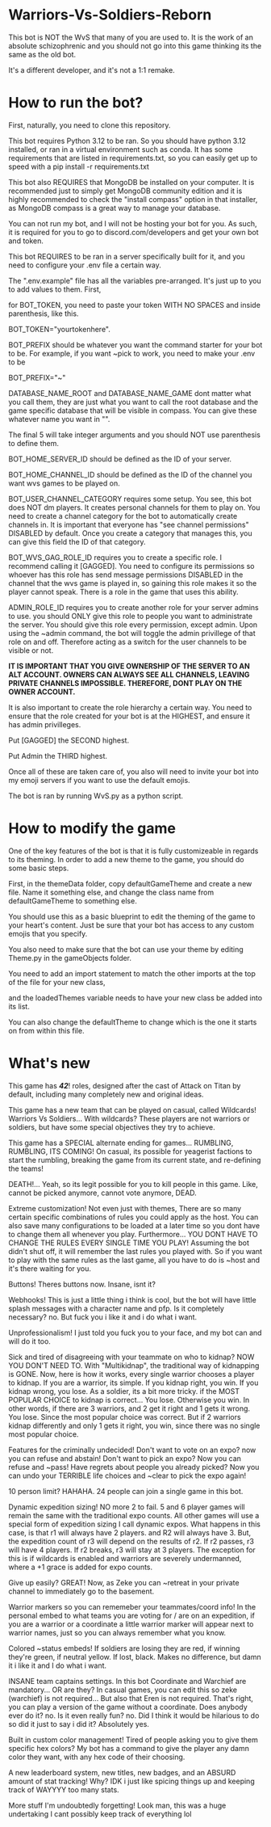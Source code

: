 # Warriors-Vs-Soldiers-Reborn

This bot is NOT the WvS that many of you are used to. It is the work of an absolute schizophrenic and you should not go into this game thinking its the same as the old bot.

It's a different developer, and it's not a 1:1 remake.

# How to run the bot?

First, naturally, you need to clone this repository.

This bot requires Python 3.12 to be ran. So you should have python 3.12 installed, or ran in a virtual environment such as conda. It has some requirements that are listed in requirements.txt, so you can easily get up to speed with a pip install -r requirements.txt

This bot also REQUIRES that MongoDB be installed on your computer. It is recommended just to simply get MongoDB community edition and it is highly recommended to check the "install compass" option in that installer, as MongoDB compass is a great way to manage your database.

You can not run my bot, and I will not be hosting your bot for you. As such, it is required for you to go to discord.com/developers and get your own bot and token.

This bot REQUIRES to be ran in a server specifically built for it, and you need to configure your .env file a certain way.

The ".env.example" file has all the variables pre-arranged. It's just up to you to add values to them. First,

for BOT_TOKEN, you need to paste your token WITH NO SPACES and inside parenthesis, like this.

BOT_TOKEN="yourtokenhere".

BOT_PREFIX should be whatever you want the command starter for your bot to be. For example, if you want ~pick to work, you need to make your .env to be

BOT_PREFIX="~"

DATABASE_NAME_ROOT and DATABASE_NAME_GAME dont matter what you call them, they are just what you want to call the root database and the game specific database that will be visible in compass. You can give these whatever name you want in "". 

The final 5 will take integer arguments and you should NOT use parenthesis to define them.

BOT_HOME_SERVER_ID should be defined as the ID of your server.

BOT_HOME_CHANNEL_ID should be defined as the ID of the channel you want wvs games to be played on.

BOT_USER_CHANNEL_CATEGORY requires some setup. You see, this bot does NOT dm players. It creates personal channels for them to play on. You need to create a channel category for the bot to automatically create channels in. It is important that everyone has "see channel permissions" DISABLED by default. Once you create a category that manages this, you can give this field the ID of that category.

BOT_WVS_GAG_ROLE_ID requires you to create a specific role. I recommend calling it [GAGGED]. You need to configure its permissions so whoever has this role has send message permissions DISABLED in the channel that the wvs game is played in, so gaining this role makes it so the player cannot speak. There is a role in the game that uses this ability.

ADMIN_ROLE_ID requires you to create another role for your server admins to use. you should ONLY give this role to people you want to administrate the server. You should give this role every permission, except admin. Upon using the ~admin command, the bot will toggle the admin privillege of that role on and off. Therefore acting as a switch for the user channels to be visible or not.

**IT IS IMPORTANT THAT YOU GIVE OWNERSHIP OF THE SERVER TO AN ALT ACCOUNT. OWNERS CAN ALWAYS SEE ALL CHANNELS, LEAVING PRIVATE CHANNELS IMPOSSIBLE. THEREFORE, DONT PLAY ON THE OWNER ACCOUNT.**

It is also important to create the role hierarchy a certain way. You need to ensure that the role created for your bot is at the HIGHEST, and ensure it has admin privilleges.

Put [GAGGED] the SECOND highest.

Put Admin the THIRD highest.

Once all of these are taken care of, you also will need to invite your bot into my emoji servers if you want to use the default emojis.

The bot is ran by running WvS.py as a python script.

# How to modify the game

One of the key features of the bot is that it is fully customizeable in regards to its theming. In order to add a new theme to the game, you should do some basic steps.

First, in the themeData folder, copy defaultGameTheme and create a new file. Name it something else, and change the class name from defaultGameTheme to something else.

You should use this as a basic blueprint to edit the theming of the game to your heart's content. Just be sure that your bot has access to any custom emojis that you specify.

You also need to make sure that the bot can use your theme by editing Theme.py in the gameObjects folder.

You need to add an import statement to match the other imports at the top of the file for your new class,

and the loadedThemes variable needs to have your new class be added into its list.

You can also change the defaultTheme to change which is the one it starts on from within this file.

# What's new

This game has ***42***! roles, designed after the cast of Attack on Titan by default, including many completely new and original ideas.

This game has a new team that can be played on casual, called Wildcards! Warriors Vs Soldiers... With wildcards? These players are not warriors or soldiers, but have some special objectives they try to achieve.

This game has a SPECIAL alternate ending for games... RUMBLING, RUMBLING, ITS COMING! On casual, its possible for yeagerist factions to start the rumbling, breaking the game from its current state, and re-defining the teams!

DEATH!... Yeah, so its legit possible for you to kill people in this game. Like, cannot be picked anymore, cannot vote anymore, DEAD.

Extreme customization! Not even just with themes, There are so many certain specific combinations of rules you could apply as the host. You can also save many configurations to be loaded at a later time so you dont have to change them all whenever you play. Furthermore... YOU DONT HAVE TO CHANGE THE RULES EVERY SINGLE TIME YOU PLAY! Assuming the bot didn't shut off, it will remember the last rules you played with. So if you want to play with the same rules as the last game, all you have to do is ~host and it's there waiting for you.

Buttons! Theres buttons now. Insane, isnt it?

Webhooks! This is just a little thing i think is cool, but the bot will have little splash messages with a character name and pfp. Is it completely necessary? no. But fuck you i like it and i do what i want.

Unprofessionalism! I just told you fuck you to your face, and my bot can and will do it too.

Sick and tired of disagreeing with your teammate on who to kidnap? NOW YOU DON'T NEED TO. With "Multikidnap", the traditional way of kidnapping is GONE. Now, here is how it works, every single warrior chooses a player to kidnap. If you are a warrior, its simple. If you kidnap right, you win. If you kidnap wrong, you lose. As a soldier, its a bit more tricky. if the MOST POPULAR CHOICE to kidnap is correct... You lose. Otherwise you win. In other words, if there are 3 warriors, and 2 get it right and 1 gets it wrong. You lose. Since the most popular choice was correct. But if 2 warriors kidnap differently and only 1 gets it right, you win, since there was no single most popular choice.

Features for the criminally undecided! Don't want to vote on an expo? now you can refuse and abstain! Don't want to pick an expo? Now you can refuse and ~pass! Have regrets about people you already picked? Now you can undo your TERRIBLE life choices and ~clear to pick the expo again!

10 person limit? HAHAHA. 24 people can join a single game in this bot.

Dynamic expedition sizing! NO more 2 to fail. 5 and 6 player games will remain the same with the traditional expo counts. All other games will use a special form of expedition sizing I call dynamic expos. What happens in this case, is that r1 will always have 2 players. and R2 will always have 3. But, the expedition count of r3 will depend on the results of r2. If r2 passes, r3 will have 4 players. If r2 breaks, r3 will stay at 3 players. The exception for this is if wildcards is enabled and warriors are severely undermanned, where a +1 grace is added for expo counts.

Give up easily? GREAT! Now, as Zeke you can ~retreat in your private channel to immediately go to the basement.

Warrior markers so you can rememeber your teammates/coord info! In the personal embed to what teams you are voting for / are on an expedition, if you are a warrior or a coordinate a little warrior marker will appear next to warrior names, just so you can always remember what you know.

Colored ~status embeds! If soldiers are losing they are red, if winning they're green, if neutral yellow. If lost, black. Makes no difference, but damn it i like it and I do what i want.

INSANE team captains settings. In this bot Coordinate and Warchief are mandatory... OR are they? In casual games, you can edit this so zeke (warchief) is not required... But also that Eren is not required. That's right, you can play a version of the game without a coordinate. Does anybody ever do it? no. Is it even really fun? no. Did I think it would be hilarious to do so did it just to say i did it? Absolutely yes.

Built in custom color management! Tired of people asking you to give them specific hex colors? My bot has a command to give the player any damn color they want, with any hex code of their choosing.

A new leaderboard system, new titles, new badges, and an ABSURD amount of stat tracking! Why? IDK i just like spicing things up and keeping track of WAYYYY too many stats.

More stuff I'm undoubtedly forgetting! Look man, this was a huge undertaking I cant possibly keep track of everything lol








